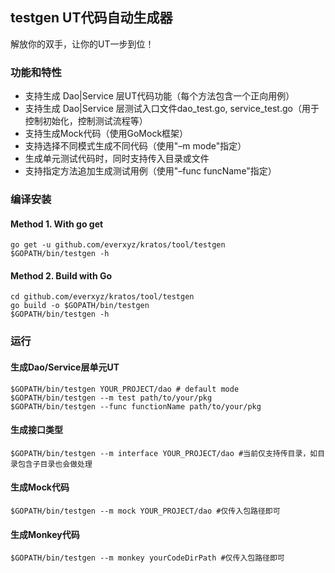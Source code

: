 ## testgen UT代码自动生成器
解放你的双手，让你的UT一步到位！

### 功能和特性
- 支持生成 Dao|Service 层UT代码功能（每个方法包含一个正向用例）
- 支持生成 Dao|Service 层测试入口文件dao_test.go, service_test.go（用于控制初始化，控制测试流程等）
- 支持生成Mock代码（使用GoMock框架）
- 支持选择不同模式生成不同代码（使用"–m mode"指定）
- 生成单元测试代码时，同时支持传入目录或文件
- 支持指定方法追加生成测试用例（使用"–func funcName"指定）

### 编译安装
#### Method 1. With go get
```shell
go get -u github.com/everxyz/kratos/tool/testgen
$GOPATH/bin/testgen -h
```
#### Method 2. Build with Go
```shell
cd github.com/everxyz/kratos/tool/testgen
go build -o $GOPATH/bin/testgen
$GOPATH/bin/testgen -h
```
### 运行
#### 生成Dao/Service层单元UT
```shell
$GOPATH/bin/testgen YOUR_PROJECT/dao # default mode 
$GOPATH/bin/testgen --m test path/to/your/pkg
$GOPATH/bin/testgen --func functionName path/to/your/pkg
```

#### 生成接口类型
```shell
$GOPATH/bin/testgen --m interface YOUR_PROJECT/dao #当前仅支持传目录，如目录包含子目录也会做处理
```

#### 生成Mock代码
 ```shell
$GOPATH/bin/testgen --m mock YOUR_PROJECT/dao #仅传入包路径即可
```

#### 生成Monkey代码
```shell
$GOPATH/bin/testgen --m monkey yourCodeDirPath #仅传入包路径即可
```
